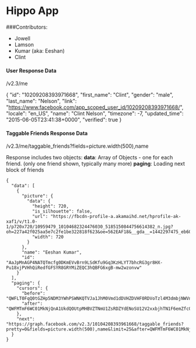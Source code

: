 # Hippo App

###Contributors:
- Jowell
- Lamson
- Kumar (aka: Eeshan)
- Clint





#### User Response Data
/v2.3/me

{
  "id": "10209208393971668",
  "first_name": "Clint",
  "gender": "male",
  "last_name": "Nelson",
  "link": "https://www.facebook.com/app_scoped_user_id/10209208393971668/",
  "locale": "en_US",
  "name": "Clint Nelson",
  "timezone": -7,
  "updated_time": "2015-06-05T23:41:38+0000",
  "verified": true
}



#### Taggable Friends Response Data
/v2.3/me/taggable_friends?fields=picture.width(500),name

Response includes two objects:
**data**: Array of Objects - one for each friend. (only one friend shown, typically many more)
**paging**: Loading next block of friends
```
{
  "data": [
    {
      "picture": {
        "data": {
          "height": 720,
          "is_silhouette": false,
          "url": "https://fbcdn-profile-a.akamaihd.net/hprofile-ak-xaf1/v/t1.0-1/p720x720/10959479_10104682324476030_5185150844756614382_n.jpg?oh=227a42f025aa5e7c2fe1be322818f623&oe=562EAF18&__gda__=1442297475_eb60bc6c60c40b2e8f8e6d26982a3b32",
          "width": 720
        }
      },
      "name": "Eeshan Kumar",
      "id": "AaJpMnAGP4NATQTmcfg0DKmEVvBrn9LSdKfu9Gq3KzHLYT7bhcRG3gr8HX-Pu18xjPVHhQiRedfGFSYR8GRYMiZEQC3hQBFG6xgB-mw2wzonvw"
    }
  ],
  "paging": {
    "cursors": {
      "before": "QWFLT0FqQ0tGZHp5NDM3YWhPSWNKQTVJa1JhM0Vmd1dDVHZDVHF0RDVoTzl4M3dmbjNWVnd6Z0EyUzFqSkUzTjdZN2QxeU82SGNIdnBiYjhlQmpwNk4yTGdqUnNpLVA0Q1VKMldEVFRIelFxQnc=",
      "after": "QWFMTmF6WC01MkNjQnA1UkdQOUtpMHBVZTNmU1ZsRDZYdENoSU12V2xxbjhTN1F6emZfc0FwcnZBNlhSbS03R1dwOWI5Z0hMTnA3QzhtS0lxZG40X0hYUzU3QVI3X2lhbEdVYjhvU1FOeUNfQ3c="
    },
    "next": "https://graph.facebook.com/v2.3/10104208393961668/taggable_friends?pretty=0&fields=picture.width(500),name&limit=25&after=QWFMTmF6WC01MkNjQnA1UkdQOUtpMHBVZTNmU1ZsRDZYdENoSU12V2xxbjhTN1F6emZfc0FwcnZBNlhSbS03R1dwOWI5Z0hMTnA3QzhtS0lxZG40X0hYUzU3QVI3X2lhbEdVYjhvU1FOeUNfQ3c="
  }
}
```
